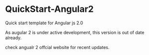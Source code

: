 # QuickStart-Angular2
Quick start template for Angular js 2.0
<p>As augular 2 is under active development, this version is out of date already.</p>
<p>check angualr 2 offcial website for recent updates.</p>

